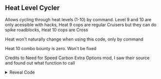 ## Heat Level Cycler

Allows cycling through heat levels (1-10) by command. Level 9 and 10 are only acessible with hacks, Heat 9 cops are regular Cruisers but they can do spike roadblocks, Heat 10 cops are Cross

Heat won't naturally change when using this code, only by command

Heat 10 combo bounty is zero. Won't be fixed

Credits to Need for Speed Carbon Extra Options mod, I saw their source and found out what function to call

<details>
<summary>Reveal Code</summary>

Press D-Pad Up to increase heat level, D-Pad Down to decrease heat level

```powerpc
040346B0 60000000
C2143740 00000014
7C7F1B78 9421FF80
BC610008 3D80804C
896CBFEC 2C0B00A0
4080000C 2C0B0044
40800068 89830060
2C0C0000 40820054
C0230010 3D808040
C00C7C88 2C0B0044
4081001C EC21002A
C00C79CC FC010040
4081001C C02C7C88
48000014 EC210028
FC010040 40800008
C02C79CC D0230010
3D80801C 618C68C0
7D8903A6 4E800421
39800001 48000008
39800000 999F0060
B8610008 38210080
60000000 00000000
```
</details>